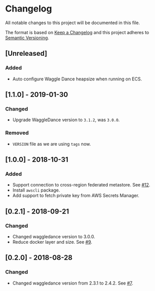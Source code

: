 # Changelog
All notable changes to this project will be documented in this file.

The format is based on [Keep a Changelog](http://keepachangelog.com/en/1.0.0/) and this project adheres to [Semantic Versioning](http://semver.org/spec/v2.0.0.html).

## [Unreleased]

### Added
- Auto configure Waggle Dance heapsize when running on ECS.

## [1.1.0] - 2019-01-30
### Changed
- Upgrade WaggleDance version to `3.1.2`, was `3.0.0`.

### Removed
- `VERSION` file as we are using `tags` now.

## [1.0.0] - 2018-10-31
### Added
- Support connection to cross-region federated metastore. See [#12](https://github.com/ExpediaInc/apiary-waggledance-docker/issues/12).
- Install `awscli` package.
- Add support to fetch private key from AWS Secrets Manager.

## [0.2.1] - 2018-09-21
### Changed
- Changed waggledance version to 3.0.0.
- Reduce docker layer and size. See [#9](https://github.com/ExpediaInc/apiary-waggledance-docker/issues/9).

## [0.2.0] - 2018-08-28
### Changed
- Changed waggledance version from 2.3.1 to 2.4.2. See [#7](https://github.com/ExpediaInc/apiary-waggledance-docker/issues/7).
